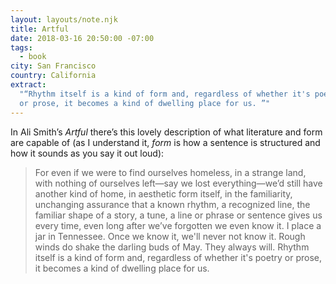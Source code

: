 ```yaml
---
layout: layouts/note.njk
title: Artful
date: 2018-03-16 20:50:00 -07:00
tags:
  - book
city: San Francisco
country: California
extract:
  "“Rhythm itself is a kind of form and, regardless of whether it's poetry
  or prose, it becomes a kind of dwelling place for us. ”"
---
```


In Ali Smith’s _Artful_ there’s this lovely description of what literature and form are capable of (as I understand it, _form_ is how a sentence is structured and how it sounds as you say it out loud):

> For even if we were to find ourselves homeless, in a strange land, with nothing of ourselves left—say we lost everything—we’d still have another kind of home, in aesthetic form itself, in the familiarity, unchanging assurance that a known rhythm, a recognized line, the familiar shape of a story, a tune, a line or phrase or sentence gives us every time, even long after we’ve forgotten we even know it. I place a jar in Tennessee. Once we know it, we'll never not know it. Rough winds do shake the darling buds of May. They always will. Rhythm itself is a kind of form and, regardless of whether it's poetry or prose, it becomes a kind of dwelling place for us.
